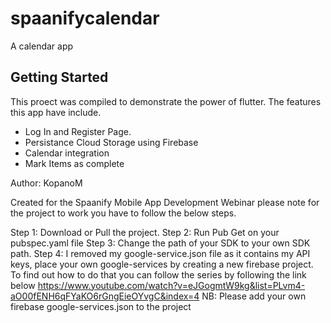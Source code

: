 # spaanifycalendar

A calendar app

## Getting Started

This proect was compiled to demonstrate the power of flutter.
The features this app have include.

- Log In and Register Page.
- Persistance Cloud Storage using Firebase
- Calendar integration
- Mark Items as complete

Author: KopanoM

Created for the Spaanify Mobile App Development Webinar please note for the project to work you have to follow the below steps.

Step 1: Download or Pull the project.
Step 2: Run Pub Get on your pubspec.yaml file
Step 3: Change the path of your SDK to your own SDK path.
Step 4: I removed my google-service.json file as it contains my API keys, place your own google-services by creating a new firebase project. To find out how to do that you can follow the series by following the link below https://www.youtube.com/watch?v=eJGogmtW9kg&list=PLvm4-aO00fENH6qFYaKO6rGngEieOYvgC&index=4
NB: Please add your own firebase google-services.json to the project
